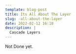 ```yaml
---
template: blog-post
title: Its All About The Layer
slug: -all-about-the-layer
date: 2022-02-12 16:10
description: |
  Cascade Layers
---
```

Not Done yet.